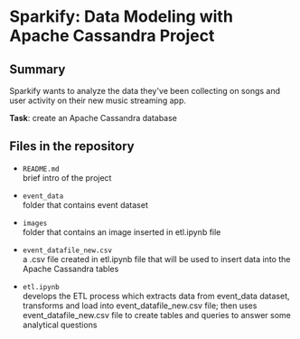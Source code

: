# Sparkify: Data Modeling with Apache Cassandra Project <br>

## Summary

Sparkify wants to analyze the data they've been collecting on songs and user activity on their new music streaming app.

**Task**: create an Apache Cassandra database


## Files in the repository

- `README.md` <br>
brief intro of the project

- `event_data` <br>
folder that contains event dataset

- `images` <br>
folder that contains an image inserted in etl.ipynb file

- `event_datafile_new.csv` <br>
a .csv file created in etl.ipynb file that will be used to insert data into the Apache Cassandra tables

- `etl.ipynb` <br>
develops the ETL process which extracts data from event_data dataset, transforms and load into event_datafile_new.csv file; then uses event_datafile_new.csv file to create tables and queries to answer some analytical questions
